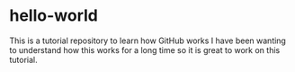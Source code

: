 # hello-world
This is a tutorial repository to learn how GitHub works
I have been wanting to understand how this works for a long time so it is great to work on this tutorial.
